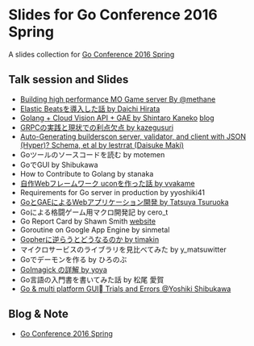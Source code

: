 # Slides for Go Conference 2016 Spring
A slides collection for [Go Conference 2016 Spring](http://gocon.connpass.com/event/27521/)

## Talk session and Slides

- [Building high performance MO Game server By @methane](https://docs.google.com/presentation/d/1pSywpKera0huKCHDVGPVA2jQMvy-Pk8IR9s7AAVojDM/edit#slide=id.p)
- [Elastic Beatsを導入した話 by Daichi Hirata](https://speakerdeck.com/daic_h/go-conference-2016-spring)
- [Golang + Cloud Vision API + GAE by Shintaro Kaneko](https://speakerdeck.com/kaneshin/golang-plus-cloud-vision-api-plus-gae-gocon-spring) [blog](http://kaneshin.github.io/2016/02/21/go-cloud-vision-api/)
- [GRPCの実践と現状での利点欠点 by kazegusuri](https://speakerdeck.com/kazegusuri/go-conference-2016-spring)
- [Auto-Generating builderscon server, validator, and client with JSON (Hyper)? Schema, et al by lestrrat (Daisuke Maki)](https://docs.google.com/presentation/d/1D56wtLyoZGZddkoKlmJQ1SXgmqJFNXRHmFOPZ7vuy8Q/pub?start=false&loop=false&delayms=3000&slide=id.p4)
- Goツールのソースコードを読む by motemen
- GoでGUI by Shibukawa
- How to Contribute to Golang by stanaka
- [自作Webフレームワーク uconを作った話 by vvakame](http://www.slideshare.net/vvakame/gocon2016-spring-web-ucon)
- Requirements for Go server in production by yyoshiki41
- [GoとGAEによるWebアプリケーション開発 by Tatsuya Tsuruoka](https://speakerdeck.com/ttsuruoka/gotogaeniyoruwebapurikesiyonkai-fa-go-con-2016-spring)
- Goによる格闘ゲーム用マクロ開発記 by cero_t
- Go Report Card by  Shawn Smith [website](https://goreportcard.com/)
- Goroutine on Google App Engine by sinmetal
- [Gopherに逆らうとどうなるのか by timakin](https://speakerdeck.com/timakin/gohpernini-rautodounarufalseka)
- マイクロサービスのライブラリを見比べてみた by y_matsuwitter
- Goでデーモンを作る by ひろのぶ
- [GoImagick の詳解 by yoya](https://speakerdeck.com/yoya/goimagicksyokai)
- Go言語の入門書を書いてみた話 by 松尾 愛賀
- [Go & multi platform GUI Trials and Errors @Yoshiki Shibukawa](http://www.slideshare.net/shibukawa/go-multi-platform-gui-trials-and-errors)

## Blog & Note

- [Go Conference 2016 Spring](http://qiita.com/t-sato/items/d71d1cfe10f57ba717ba)
